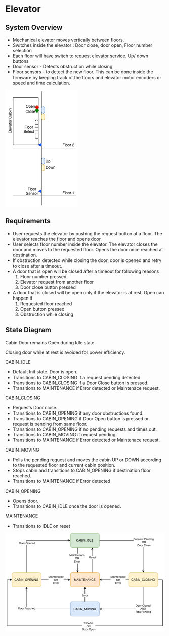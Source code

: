 # Elevator


## System Overview


- Mechanical elevator moves vertically between floors.
- Switches inside the elevator : Door close, door open, Floor number selection
- Each floor will have switch to request elevator service. Up/ down buttons
- Door sensor - Detects obstruction while closing
- Floor sensors - to detect the new floor. This can be done inside the firmware by keeping track of the floors and elevator motor encoders or speed and time calculation.

![Alt text](docs/ElevatorSystemOverview.png?raw=true "System Overview")

## Requirements

- User requests the elevator by pushing the request button at a floor. The elevator reaches the floor and opens door.
- User selects floor number inside the elevator. The elevator closes the door and moves to the requested floor. Opens the door once reached at destination.
- If obstruction detected while closing the door, door is opened and retry to close after a timeout.
- A door that is open will be closed after a timeout for following reasons
    1. Floor number pressed. 
    2. Elevator request from another floor 
    3. Door close button pressed
- A door that is closed will be open only if the elevator is at rest. Open can happen if 
    1. Requested floor reached 
    2. Open button pressed 
    3. Obstruction while closing

## State Diagram

Cabin Door remains Open during Idle state.

Closing door while at rest is avoided for power efficiency.

CABIN_IDLE 
- Default Init state. Door is open.
- Transitions to CABIN_CLOSING if a request pending detected.
- Transitions to CABIN_CLOSING if a Door Close button is pressed.
- Transitions to MAINTENANCE if Error detected or Maintenace request.

CABIN_CLOSING 
- Requests Door close. 
- Transitions to CABIN_OPENING if any door obstructions found.
- Transitions to CABIN_OPENING if Door Open button is pressed or request is pending from same floor.
- Transitions to CABIN_OPENING if no pending requests and times out.
- Transitions to CABIN_MOVING if request pending.
- Transitions to MAINTENANCE if Error detected or Maintenace request.

CABIN_MOVING
- Polls the pending request and moves the cabin UP or DOWN according to the requested floor and current cabin position.
- Stops cabin and transitions to CABIN_OPENING if destination floor reached.
- Transitions to MAINTENANCE if Error detected

CABIN_OPENING
- Opens door.
- Transitions to CABIN_IDLE once the door is opened.

MAINTENANCE
- Transitions to IDLE on reset

![Alt text](docs/ElevatorStateDiagram.png?raw=true "State Diagram")

